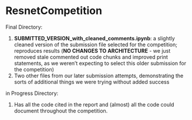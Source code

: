 # ResnetCompetition


Final Directory:
1) **SUBMITTED_VERSION_with_cleaned_comments.ipynb**: a slightly cleaned version of the submission file selected for the competition; reproduces results (**NO CHANGES TO ARCHITECTURE** -  we just removed stale commented out code chunks and improved print statements, as we weren’t expecting to select this older submission for the competition)
2) Two other files from our later submission attempts, demonstrating the sorts of additional things we were trying without added success

in Progress Directory:
1) Has all the code cited in the report and (almost) all the code could document throughout the competition.
